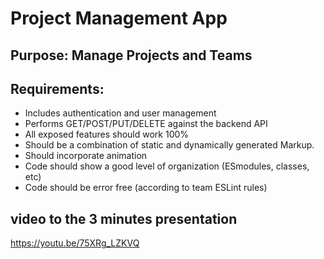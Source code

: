 # Project Management App

## Purpose: Manage Projects and Teams


## Requirements:
* Includes authentication and user management
* Performs GET/POST/PUT/DELETE against the backend API
* All exposed features should work 100%
* Should be a combination of static and dynamically generated Markup.
* Should incorporate animation
* Code should show a good level of organization (ESmodules, classes, etc)
* Code should be error free (according to team ESLint rules)
## video to the 3 minutes presentation
https://youtu.be/75XRg_LZKVQ
